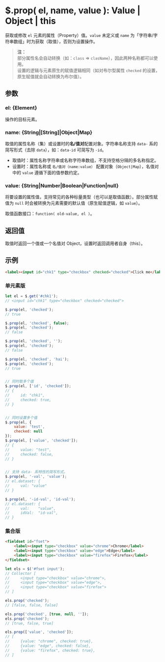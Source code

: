 # $.prop( el, name, value ): Value | Object | this

获取或修改 `el` 元素的属性（Property）值。`value` 未定义或 `name` 为「字符串/字符串数组」时为获取（取值），否则为设置操作。

> **注：**<br>
> 部分属性名会自动转换（如：`class` => `clasName`），因此两种名称都可以使用。<br>
> 设置的逻辑与元素原生的赋值逻辑相同（如对布尔型属性 `checked` 的设置，原生赋值就会自动转换为布尔值）。<br>


## 参数

### el: {Element}

操作的目标元素。


### name: {String|[String]|Object|Map}

取值的属性名称（集）或设置时的**名/值对**配置对象。字符串名称支持 `data-` 系的简写形式（去除 `data`），如：`data-id` 可简写为 `-id`。

- 取值时：属性名称字符串或名称字符串数组，不支持空格分隔的多名称指定。
- 设置时：属性名称或 `名/值对（name:value）` 配置对象（`Object|Map`），名值对中的 `value` 遵循下面的值参数约定。


### value: {String|Number|Boolean|Function|null}

将要设置的属性值，支持常见的各种标量类型（也可以是取值函数）。部分属性赋值为 `null` 时会被转换为元素需要的默认值（原生赋值逻辑，如 `value`）。

取值函数接口：`function( old-value, el )`。


## 返回值

取值时返回一个值或一个名值对 Object，设置时返回调用者自身（this）。


## 示例

```html
<label><input id="chk1" type="checkbox" checked="checked">Click me</label>
```


### 单元素版

```js
let el = $.get('#chk1');
// <input id="chk1" type="checkbox" checked="checked">

$.prop(el, 'checked');
// true

$.prop(el, 'checked', false);
$.prop(el, 'checked');
// false

$.prop(el, 'checked', '');
$.prop(el, 'checked');
// false

$.prop(el, 'checked', 'hai');
$.prop(el, 'checked');
// true


// 同时取多个值
$.prop(el, ['id', 'checked']);
// {
//     id: "chk1",
//     checked: true,
// }


// 同时设置多个值
$.prop(el, {
    value: 'test',
    checked: null
});
$.prop(el, ['value', 'checked']);
// {
//     value: "test",
//     checked: false,
// }


// 支持 data- 系特性的简写形式。
$.prop(el, '-val', 'value');
// el.dataset: {
//     val: "value"
// }

$.prop(el, '-id-val', 'id-val');
// el.dataset: {
//     val:    "value",
//     idVal:  "id-val",
// }
```


### 集合版

```html
<fieldset id="fset">
    <label><input type="checkbox" value="chrome">Chrome</label>
    <label><input type="checkbox" value="edge">Edge</label>
    <label><input type="checkbox" value="firefox">Firefox</label>
</fieldset>
```

```js
let els = $('#fset input');
// Collector [
//     <input type="checkbox" value="chrome">,
//     <input type="checkbox" value="edge">,
//     <input type="checkbox" value="firefox">
// ]

els.prop('checked');
// [false, false, false]

els.prop('checked', [true, null, '']);
els.prop('checked');
// [true, false, true]

els.prop(['value', 'checked']);
// [
//     {value: "chrome", checked: true},
//     {value: "edge", checked: false},
//     {value: "firefox", checked: true},
// ]
```
